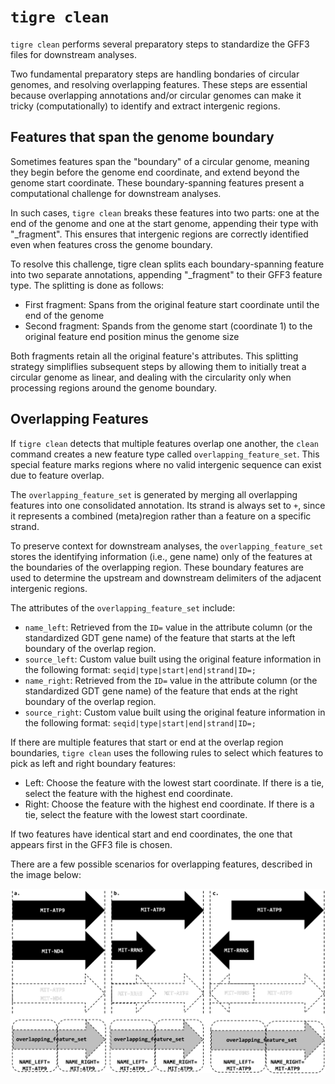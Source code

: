 # `tigre clean`

`tigre clean` performs several preparatory steps to standardize the GFF3 files for downstream analyses.

Two fundamental preparatory steps are handling bondaries of circular genomes, and resolving overlapping features. These steps are essential because overlapping annotations and/or circular genomes can make it tricky (computationally) to identify and extract intergenic regions.

## Features that span the genome boundary

Sometimes features span the "boundary" of a circular genome, meaning they begin before the genome end coordinate, and extend beyond the genome start coordinate.
These boundary-spanning features present a computational challenge for downstream analyses.

In such cases, `tigre clean` breaks these features into two parts: one at the end of the genome and one at the start genome, appending their type with "_fragment". This ensures that intergenic regions are correctly identified even when features cross the genome boundary.

To resolve this challenge, tigre clean splits each boundary-spanning feature into two separate annotations, appending "_fragment" to their GFF3 feature type. The splitting is done as follows:

 - First fragment: Spans from the original feature start coordinate until the end of the genome
 - Second fragment: Spands from the genome start (coordinate 1) to the original feature end position minus the genome size

Both fragments retain all the original feature's attributes. This splitting strategy simpliflies subsequent steps by allowing them to initially treat a circular genome as linear, and dealing with the circularity only when processing regions around the genome boundary.

## Overlapping Features

If `tigre clean` detects that multiple features overlap one another, the `clean` command creates a new feature type called `overlapping_feature_set`. This special feature marks regions where no valid intergenic sequence can exist due to feature overlap.

The `overlapping_feature_set` is generated by merging all overlapping features into one consolidated annotation. Its strand is always set to `+`, since it represents a combined (meta)region rather than a feature on a specific strand.

To preserve context for downstream analyses, the `overlapping_feature_set` stores the identifying information (i.e., gene name) only of the features at the boundaries of the overlapping region. These boundary features are used to determine the upstream and downstream delimiters of the adjacent intergenic regions.

The attributes of the `overlapping_feature_set` include:
 - `name_left`: Retrieved from the `ID=` value in the attribute column (or the standardized GDT gene name) of the feature that starts at the left boundary of the overlap region.
 - `source_left`: Custom value built using the original feature information in the following format: `seqid|type|start|end|strand|ID=;`
 - `name_right`: Retrieved from the `ID=` value in the attribute column (or the standardized GDT gene name) of the feature that ends at the right boundary of the overlap region.
 - `source_right`: Custom value built using the original feature information in the following format: `seqid|type|start|end|strand|ID=;`

If there are multiple features that start or end at the overlap region boundaries, `tigre clean` uses the following rules to select which features to pick as left and right boundary features:

- Left: Choose the feature with the lowest start coordinate. If there is a tie, select the feature with the highest end coordinate.
- Right: Choose the feature with the highest end coordinate. If there is a tie, select the feature with the lowest start coordinate.

If two features have identical start and end coordinates, the one that appears first in the GFF3 file is chosen.

There are a few possible scenarios for overlapping features, described in the image below:

<div align="center">
  <img src="img/overlap.png" />
</div>

